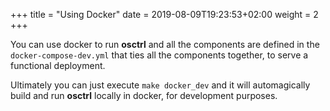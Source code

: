 +++
title = "Using Docker"
date = 2019-08-09T19:23:53+02:00
weight = 2
+++

You can use docker to run **osctrl** and all the components are defined in the `docker-compose-dev.yml` that ties all the components together, to serve a functional deployment.

Ultimately you can just execute `make docker_dev` and it will automagically build and run **osctrl** locally in docker, for development purposes.
